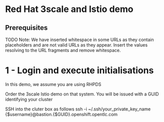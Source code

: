 # Red Hat 3scale and Istio demo

## Prerequisites
TODO
Note: We have inserted whitespace in some URLs as they contain placeholders and are not valid URLs as they appear. Insert the values resolving to the URL fragments and remove whitespace.  

1 - Login and execute initialisations
==================================================================================================

In this demo, we assume you are using RHPDS

Order the 3scale Istio demo on that system. You will be issued with a GUID identifying your cluster

SSH into the cluter box as follows
ssh -i ~/.ssh/your_private_key_name {$username}@bastion.{$GUID}.openshift.opentlc.com




